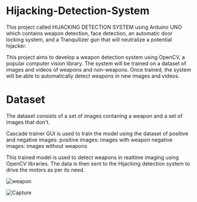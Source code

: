 # Hijacking-Detection-System

This project called HIJACKING DETECTION SYSTEM using Arduino UNO which contains weapon detection, face detection, an automatic door locking system, and a Tranquilizer gun that will neutralize a potential hijacker.

This project aims to develop a weapon detection system using OpenCV, a popular computer vision library. The system will be trained on a dataset of images and videos of weapons and non-weapons. Once trained, the system will be able to automatically detect weapons in new images and videos.

# Dataset
The dataset consists of a set of images contaning a weapon and a set of images that don't.

Cascade trainer GUI is used to train the model using the dataset of positive and negative images:
positive images: images with weapon
negative images: images without weapons

This trained model is used to detect weapons in realtime imaging using OpenCV libraries.
The data is then sent to the Hijacking detection system to drive the motors as per its need.

![weapon](https://github.com/k8wi/Hijacking-Detection-System/assets/95972832/1a68f0f6-1531-4b79-b6a2-a9ad842746a5)


![Capture](https://github.com/k8wi/Hijacking-Detection-System/assets/95972832/75c1c0e4-2b6c-49cb-af00-f918a30b2024)
